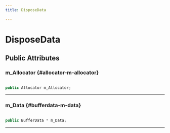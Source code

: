 ```yaml
---
title: DisposeData

---
```


# DisposeData










## Public Attributes

### m_Allocator {#allocator-m-allocator}

```csharp

public Allocator m_Allocator;

```






-----------

### m_Data {#bufferdata-m-data}

```csharp

public BufferData * m_Data;

```






-----------

